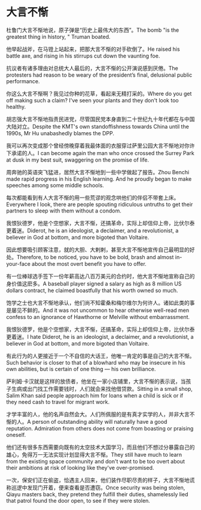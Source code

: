 # 大言不惭

<p><span class="chinese">杜鲁门大言不惭地说，原子弹是“历史上最伟大的东西”。</span><span class="english">The bomb "is the greatest thing in history, " Truman boated.</span></p>

<p><span class="chinese">他举起战斧，在马镫上站起来，把那大言不惭的对手砍倒了。</span><span class="english">He raised his battle axe, and rising in his stirrups cut down the vaunting foe.</span></p>

<p><span class="chinese">抗议者有诸多理由对总统大人最后的，大言不惭的公开演说感到厌倦。</span><span class="english">The protesters had reason to be weary of the president’s final, delusional public performance.</span></p>

<p><span class="chinese">你这么大言不惭啊？我见过你种的花草，看起来无精打采的。</span><span class="english">Where do you get off making such a claim? I've seen your plants and they don't look too healthy.</span></p>

<p><span class="chinese">胡志强大言不惭地指责民进党，尽管国民党本身直到二十世纪九十年代都在与中国大陆对立。</span><span class="english">Despite the KMT's own standoffishness towards China until the 1990s, Mr Hu unabashedly blames the DPP.</span></p>

<p><span class="chinese">我可以再次变成那个曾经傍晚穿着我最体面的衣服穿过萨里公园大言不惭地对你许下承诺的人。</span><span class="english">I can become again the man who once crossed the Surrey Park at dusk in my best suit, swaggering on the promise of life.</span></p>

<p><span class="chinese">周奔驰的英语突飞猛进，居然大言不惭地到一些中学做起了报告。</span><span class="english">Zhou Benchi made rapid progress in his English learning. And he proudly began to make speeches among some middle schools.</span></p>

<p><span class="chinese">每次都能看到有人大言不惭的用一些荒谬的观念哄他们的伴侣不带套上床。</span><span class="english">Everywhere I look, there are people spouting ridiculous untruths to get their partners to sleep with them without a condom.</span></p>

<p><span class="chinese">我恨狄德罗，他是个空想家，大言不惭，还搞革命，实际上却信仰上帝，比伏尔泰更着迷。</span><span class="english">Diderot, he is an ideologist, a declaimer, and a revolutionist, a believer in God at bottom, and more bigoted than Voltaire.</span></p>

<p><span class="chinese">因此想要吸引顾客注意，就的大胆、大剌剌，甚至大言不惭地宣传自己最明显的好处。</span><span class="english">Therefore, to be noticed, you have to be bold, brash and almost in-your-face about the most overt benefit you have to offer.</span></p>

<p><span class="chinese">有一位棒球选手签下一份年薪高达八百万美元的合约时，他大言不惭地宣称自己的身价值这麽多。</span><span class="english">A baseball player signed a salary as high as 8 million US dollars contract, he claimed boastfully that his worth owned so much.</span></p>

<p><span class="chinese">饱学之士也大言不惭地承认，他们尚不知霍桑和梅尔维尔为何许人。诸如此类的事是屡见不鲜的。</span><span class="english">And it was not uncommon to hear otherwise well-read men confess to an ignorance of Hawthorne or Melville without embarrassment.</span></p>

<p><span class="chinese">我恨狄德罗，他是个空想家，大言不惭，还搞革命，实际上却信仰上帝，比伏尔泰更着迷。</span><span class="english">I hate Diderot, he is an ideologist, a declaimer, and a revolutionist, a believer in God at bottom, and more bigoted than Voltaire.</span></p>

<p><span class="chinese">有此行为的人更接近于一个不自信的大话王，他唯一肯定的事是自己的大言不惭。</span><span class="english">Such behavior is closer to that of a blowhard who may be insecure in his own abilities, but is certain of one thing — his own brilliance.</span></p>

<p><span class="chinese">萨利姆·卡汉就是这样的放债者，他坐在一家小店铺里，大言不惭的表示说，当孩子生病或出门找工作需要钱时，人们就会来找他借贷款。</span><span class="english">Sitting in a small shop, Salim Khan said people approach him for loans when a child is sick or if they need cash to travel for migrant work.</span></p>

<p><span class="chinese">才学丰富的人，他的名声自然会大。人们所佩服的是有真才实学的人，并非大言不惭的人。</span><span class="english">A person of outstanding ability will naturally have a good reputation. Admiration from others does not come from boasting or praising oneself.</span></p>

<p><span class="chinese">他们还有很多东西需要向既有的太空技术大国学习，而且他们不想过分暴露自己的雄心，免得万一无法实现计划显得大言不惭。</span><span class="english">They still have much to learn from the existing space community and don't want to be too overt about their ambitions at risk of looking like they've over-promised.</span></p>

<p><span class="chinese">一次，保安们正在偷盗，恰遇主人回来，他们装作尽职尽责的样子，大言不惭地谎称巡逻中发现门开着，便来查看是否遭窃。</span><span class="english">Once security was being stolen, Qiayu masters back, they pretend they fulfill their duties, shamelessly lied that patrol found the door open, to see if they were stolen.</span></p>

